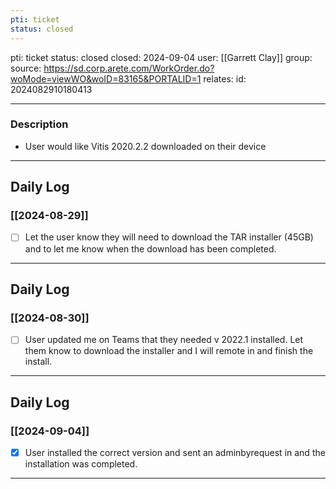 ```yaml
---
pti: ticket
status: closed
---
```

pti: ticket 
status: closed
closed: 2024-09-04
user: [[Garrett Clay]]
group: 
source: https://sd.corp.arete.com/WorkOrder.do?woMode=viewWO&woID=83165&PORTALID=1
relates: 
id: 2024082910180413

---
### Description
- User would like Vitis 2020.2.2 downloaded on their device 
---
## Daily Log
### [[2024-08-29]]
- [ ] Let the user know they will need to download the TAR installer (45GB) and to let me know when the download has been completed.
---
## Daily Log
### [[2024-08-30]]
- [ ] User updated me on Teams that they needed v 2022.1 installed. Let them know to download the installer and I will remote in and finish the install.
---
## Daily Log
### [[2024-09-04]]
- [x] User installed the correct version and sent an adminbyrequest in and the installation was completed.
---













